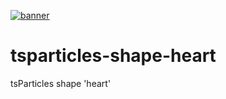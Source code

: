 [![banner](https://cdn.matteobruni.it/images/particles/banner2.png)](https://particles.js.org)

# tsparticles-shape-heart

tsParticles shape 'heart'
